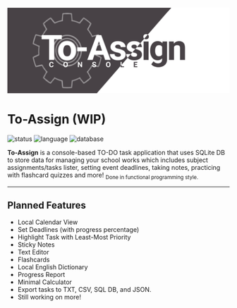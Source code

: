 ![Cover](https://github.com/vonnogadas/To-Assign/blob/fd299e298889ec4d61fdae39c5839d0c929ebd87/res/Untitled140.png)



# To-Assign (WIP)
![status](https://img.shields.io/badge/status-work--in--progress-red?logo=appveyor&style=flat-square) ![language](https://img.shields.io/badge/language-C%2B%2B-blue?logo=appveyor&style=flat-square) ![database](https://img.shields.io/badge/database-SQLite-yellow?logo=appveyor&style=flat-square)

**To-Assign** is a console-based TO-DO task application that uses SQLite DB to store data for managing your school works which includes subject assignments/tasks lister, setting event deadlines, taking notes, practicing with flashcard quizzes and more! <sub> Done in functional programming style.</sub>

---


## Planned Features
- Local Calendar View
- Set Deadlines (with progress percentage)
- Highlight Task with Least-Most Priority
- Sticky Notes
- Text Editor
- Flashcards
- Local English Dictionary 
- Progress Report
- Minimal Calculator
- Export tasks to TXT, CSV, SQL DB, and JSON.
- Still working on more!
